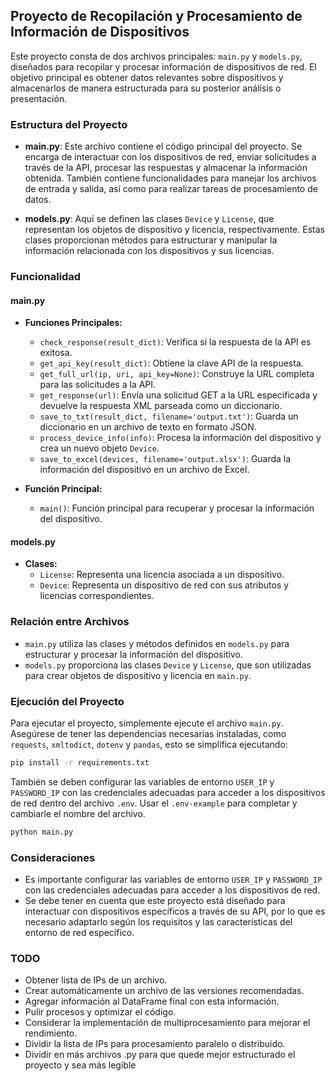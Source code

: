## Proyecto de Recopilación y Procesamiento de Información de Dispositivos

Este proyecto consta de dos archivos principales: `main.py` y `models.py`, diseñados para recopilar y procesar información de dispositivos de red. El objetivo principal es obtener datos relevantes sobre dispositivos y almacenarlos de manera estructurada para su posterior análisis o presentación.

### Estructura del Proyecto

- **main.py**: Este archivo contiene el código principal del proyecto. Se encarga de interactuar con los dispositivos de red, enviar solicitudes a través de la API, procesar las respuestas y almacenar la información obtenida. También contiene funcionalidades para manejar los archivos de entrada y salida, así como para realizar tareas de procesamiento de datos.

- **models.py**: Aquí se definen las clases `Device` y `License`, que representan los objetos de dispositivo y licencia, respectivamente. Estas clases proporcionan métodos para estructurar y manipular la información relacionada con los dispositivos y sus licencias.

### Funcionalidad

#### main.py

- **Funciones Principales:**
  - `check_response(result_dict)`: Verifica si la respuesta de la API es exitosa.
  - `get_api_key(result_dict)`: Obtiene la clave API de la respuesta.
  - `get_full_url(ip, uri, api_key=None)`: Construye la URL completa para las solicitudes a la API.
  - `get_response(url)`: Envía una solicitud GET a la URL especificada y devuelve la respuesta XML parseada como un diccionario.
  - `save_to_txt(result_dict, filename='output.txt')`: Guarda un diccionario en un archivo de texto en formato JSON.
  - `process_device_info(info)`: Procesa la información del dispositivo y crea un nuevo objeto `Device`.
  - `save_to_excel(devices, filename='output.xlsx')`: Guarda la información del dispositivo en un archivo de Excel.

- **Función Principal:**
  - `main()`: Función principal para recuperar y procesar la información del dispositivo.

#### models.py

- **Clases:**
  - `License`: Representa una licencia asociada a un dispositivo.
  - `Device`: Representa un dispositivo de red con sus atributos y licencias correspondientes.

### Relación entre Archivos

- `main.py` utiliza las clases y métodos definidos en `models.py` para estructurar y procesar la información del dispositivo.
- `models.py` proporciona las clases `Device` y `License`, que son utilizadas para crear objetos de dispositivo y licencia en `main.py`.

### Ejecución del Proyecto

Para ejecutar el proyecto, simplemente ejecute el archivo `main.py`. Asegúrese de tener las dependencias necesarias instaladas, como `requests`, `xmltodict`, `dotenv` y `pandas`, esto se simplifica ejecutando:

```bash
pip install -r requirements.txt
```
También se deben configurar las variables de entorno `USER_IP` y `PASSWORD_IP` con las credenciales adecuadas para acceder a los dispositivos de red dentro del archivo `.env`. Usar el `.env-example` para completar y cambiarle el nombre del archivo.

```bash
python main.py
```

### Consideraciones

- Es importante configurar las variables de entorno `USER_IP` y `PASSWORD_IP` con las credenciales adecuadas para acceder a los dispositivos de red.
- Se debe tener en cuenta que este proyecto está diseñado para interactuar con dispositivos específicos a través de su API, por lo que es necesario adaptarlo según los requisitos y las características del entorno de red específico.

### TODO

- Obtener lista de IPs de un archivo.
- Crear automáticamente un archivo de las versiones recomendadas.
- Agregar información al DataFrame final con esta información.
- Pulir procesos y optimizar el código.
- Considerar la implementación de multiprocesamiento para mejorar el rendimiento.
- Dividir la lista de IPs para procesamiento paralelo o distribuido.
- Dividir en más archivos .py para que quede mejor estructurado el proyecto y sea más legible